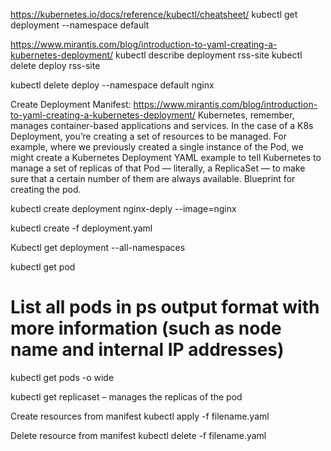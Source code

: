 https://kubernetes.io/docs/reference/kubectl/cheatsheet/
kubectl get deployment --namespace default


https://www.mirantis.com/blog/introduction-to-yaml-creating-a-kubernetes-deployment/
kubectl describe deployment rss-site
kubectl delete deploy rss-site

kubectl delete deploy --namespace default nginx


Create Deployment 
Manifest: https://www.mirantis.com/blog/introduction-to-yaml-creating-a-kubernetes-deployment/ 
Kubernetes, remember, manages container-based applications and services. In the case of a K8s Deployment, you’re creating a set of resources to be managed. For example, where we previously created a single instance of the Pod, we might create a Kubernetes Deployment YAML example to tell Kubernetes to manage a set of replicas of that Pod — literally, a ReplicaSet — to make sure that a certain number of them are always available.
Blueprint for creating the pod. 

kubectl create deployment nginx-deply --image=nginx 

kubectl create -f deployment.yaml



Kubectl get deployment --all-namespaces

kubectl get pod 
# List all pods in ps output format with more information (such as node name and internal IP addresses)
kubectl get pods -o wide


kubectl get replicaset – manages the replicas of the pod 

Create resources from manifest
kubectl apply -f filename.yaml

Delete resource from manifest
kubectl delete -f filename.yaml
